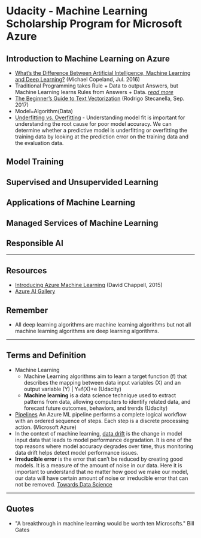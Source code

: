 # Udacity - Machine Learning Scholarship Program for Microsoft Azure

## Introduction to Machine Learning on Azure
* [What’s the Difference Between Artificial Intelligence, Machine Learning and Deep Learning?](https://blogs.nvidia.com/blog/2016/07/29/whats-difference-artificial-intelligence-machine-learning-deep-learning-ai/) (Michael Copeland, Jul. 2016)
* Traditional Programming takes Rule + Data to output Answers, but Machine Learning learns Rules from Answers + Data. _[read more](https://www.logianalytics.com/predictive-analytics/machine-learning-vs-traditional-programming)_
* [The Beginner’s Guide to Text Vectorization](https://monkeylearn.com/blog/beginners-guide-text-vectorization/) (Rodrigo Stecanella, Sep. 2017)
* Model=Algorithm(Data)
* [Underfitting vs. Overfitting](https://docs.aws.amazon.com/machine-learning/latest/dg/model-fit-underfitting-vs-overfitting.html) - Understanding model fit is important for understanding the root cause for poor model accuracy. We can determine whether a predictive model is underfitting or overfitting the training data by looking at the prediction error on the training data and the evaluation data.



## Model Training
## Supervised and Unsupervided Learning
## Applications of Machine Learning
## Managed Services of Machine Learning
## Responsible AI

-----

## Resources
* [Introducing Azure Machine Learning](https://github.com/NajiElKotob/ML-Scholarship-Program-for-Microsoft-Azure/blob/master/Resources/introducing_azure_machine_learning.pdf) (David Chappell, 2015)
* [Azure AI Gallery](https://gallery.azure.ai/browse)

## Remember
* All deep learning algorithms are machine learning algorithms but not all machine learning algorithms are deep learning algorithms.

-----

## Terms and Definition
* Machine Learning
  * Machine Learning algorithms aim to learn a target function (f) that describes the mapping between data input variables (X) and an output variable (Y) | Y=f(X)+e (Udacity)
  * **Machine learning** is a data science technique used to extract patterns from data, allowing computers to identify related data, and forecast future outcomes, behaviors, and trends (Udacity)
* [Pipelines](https://docs.microsoft.com/azure/machine-learning/concept-ml-pipelines#what-are-azure-ml-pipelines) An Azure ML pipeline performs a complete logical workflow with an ordered sequence of steps. Each step is a discrete processing action. (Microsoft Azure)
* In the context of machine learning, [data drift](https://docs.microsoft.com/en-us/azure/machine-learning/how-to-monitor-data-drift#what-is-data-drift)  is the change in model input data that leads to model performance degradation. It is one of the top reasons where model accuracy degrades over time, thus monitoring data drift helps detect model performance issues.
* **Irreducible error** is the error that can’t be reduced by creating good models. It is a measure of the amount of noise in our data. Here it is important to understand that no matter how good we make our model, our data will have certain amount of noise or irreducible error that can not be removed. [Towards Data Science](https://towardsdatascience.com/understanding-the-bias-variance-tradeoff-165e6942b229)

-----
## Quotes
* "A breakthrough in machine learning would be worth ten Microsofts." Bill Gates

